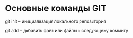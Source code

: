 # Основные команды GIT

git init – инициализация локального репозитория

git add – добавить файл или файлы к следующему коммиту

